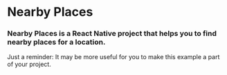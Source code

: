 # Nearby Places

### Nearby Places is a React Native project that helps you to find nearby places for a location.

Just a reminder: It may be more useful for you to make this example a part of your project.
